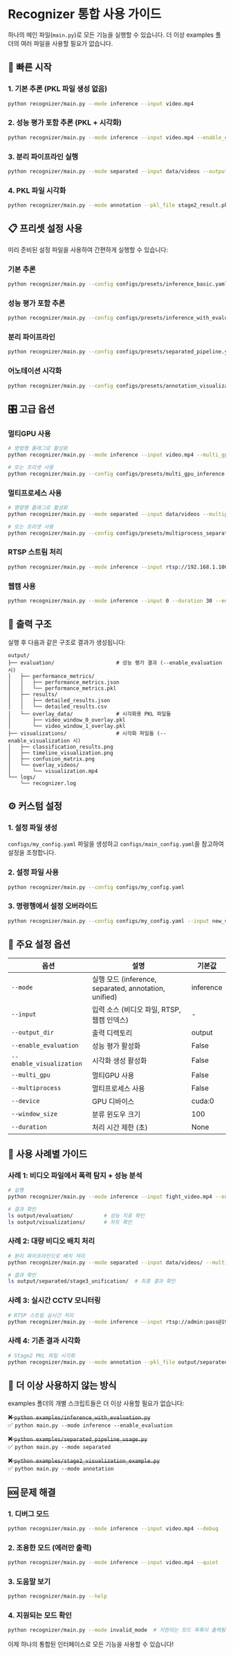 # Recognizer 통합 사용 가이드

하나의 메인 파일(`main.py`)로 모든 기능을 실행할 수 있습니다. 더 이상 examples 폴더의 여러 파일을 사용할 필요가 없습니다.

## 🚀 빠른 시작

### 1. 기본 추론 (PKL 파일 생성 없음)
```bash
python recognizer/main.py --mode inference --input video.mp4
```

### 2. 성능 평가 포함 추론 (PKL + 시각화)
```bash
python recognizer/main.py --mode inference --input video.mp4 --enable_evaluation --enable_visualization
```

### 3. 분리 파이프라인 실행
```bash
python recognizer/main.py --mode separated --input data/videos --output output/separated
```

### 4. PKL 파일 시각화
```bash
python recognizer/main.py --mode annotation --pkl_file stage2_result.pkl --video_file original.mp4
```

## 📋 프리셋 설정 사용

미리 준비된 설정 파일을 사용하여 간편하게 실행할 수 있습니다:

### 기본 추론
```bash
python recognizer/main.py --config configs/presets/inference_basic.yaml --input video.mp4
```

### 성능 평가 포함 추론
```bash
python recognizer/main.py --config configs/presets/inference_with_evaluation.yaml --input video.mp4
```

### 분리 파이프라인
```bash
python recognizer/main.py --config configs/presets/separated_pipeline.yaml --input data/videos
```

### 어노테이션 시각화
```bash
python recognizer/main.py --config configs/presets/annotation_visualization.yaml --pkl_file stage2.pkl --video_file video.mp4
```

## 🎛️ 고급 옵션

### 멀티GPU 사용
```bash
# 명령행 플래그로 활성화
python recognizer/main.py --mode inference --input video.mp4 --multi_gpu --gpus 0,1,2,3 --enable_evaluation

# 또는 프리셋 사용
python recognizer/main.py --config configs/presets/multi_gpu_inference.yaml --input video.mp4
```

### 멀티프로세스 사용
```bash
# 명령행 플래그로 활성화
python recognizer/main.py --mode separated --input data/videos --multiprocess --workers 8

# 또는 프리셋 사용  
python recognizer/main.py --config configs/presets/multiprocess_separated.yaml --input data/videos
```

### RTSP 스트림 처리
```bash
python recognizer/main.py --mode inference --input rtsp://192.168.1.100/stream --duration 60 --enable_evaluation
```

### 웹캠 사용
```bash
python recognizer/main.py --mode inference --input 0 --duration 30 --enable_visualization
```

## 📁 출력 구조

실행 후 다음과 같은 구조로 결과가 생성됩니다:

```
output/
├── evaluation/                    # 성능 평가 결과 (--enable_evaluation 시)
│   ├── performance_metrics/
│   │   ├── performance_metrics.json
│   │   └── performance_metrics.pkl
│   ├── results/
│   │   ├── detailed_results.json
│   │   └── detailed_results.csv
│   └── overlay_data/              # 시각화용 PKL 파일들
│       ├── video_window_0_overlay.pkl
│       └── video_window_1_overlay.pkl
├── visualizations/                # 시각화 파일들 (--enable_visualization 시)
│   ├── classification_results.png
│   ├── timeline_visualization.png
│   ├── confusion_matrix.png
│   └── overlay_videos/
│       └── visualization.mp4
└── logs/
    └── recognizer.log
```

## ⚙️ 커스텀 설정

### 1. 설정 파일 생성
`configs/my_config.yaml` 파일을 생성하고 `configs/main_config.yaml`을 참고하여 설정을 조정합니다.

### 2. 설정 파일 사용
```bash
python recognizer/main.py --config configs/my_config.yaml
```

### 3. 명령행에서 설정 오버라이드
```bash
python recognizer/main.py --config configs/my_config.yaml --input new_video.mp4 --device cuda:1
```

## 🔧 주요 설정 옵션

| 옵션 | 설명 | 기본값 |
|------|------|--------|
| `--mode` | 실행 모드 (inference, separated, annotation, unified) | inference |
| `--input` | 입력 소스 (비디오 파일, RTSP, 웹캠 인덱스) | - |
| `--output_dir` | 출력 디렉토리 | output |
| `--enable_evaluation` | 성능 평가 활성화 | False |
| `--enable_visualization` | 시각화 생성 활성화 | False |
| `--multi_gpu` | 멀티GPU 사용 | False |
| `--multiprocess` | 멀티프로세스 사용 | False |
| `--device` | GPU 디바이스 | cuda:0 |
| `--window_size` | 분류 윈도우 크기 | 100 |
| `--duration` | 처리 시간 제한 (초) | None |

## 🎯 사용 사례별 가이드

### 사례 1: 비디오 파일에서 폭력 탐지 + 성능 분석
```bash
# 실행
python recognizer/main.py --mode inference --input fight_video.mp4 --enable_evaluation --enable_visualization

# 결과 확인
ls output/evaluation/          # 성능 지표 확인
ls output/visualizations/      # 차트 확인
```

### 사례 2: 대량 비디오 배치 처리
```bash
# 분리 파이프라인으로 배치 처리
python recognizer/main.py --mode separated --input data/videos/ --multiprocess --workers 8 --enable_evaluation

# 결과 확인
ls output/separated/stage3_unification/  # 최종 결과 확인
```

### 사례 3: 실시간 CCTV 모니터링
```bash
# RTSP 스트림 실시간 처리
python recognizer/main.py --mode inference --input rtsp://admin:pass@192.168.1.100/stream --enable_evaluation --duration 3600
```

### 사례 4: 기존 결과 시각화
```bash
# Stage2 PKL 파일 시각화
python recognizer/main.py --mode annotation --pkl_file output/separated/stage2_tracking/video_windows.pkl --video_file data/original_video.mp4 --output_video output/annotated_video.mp4
```

## 🚫 더 이상 사용하지 않는 방식

examples 폴더의 개별 스크립트들은 더 이상 사용할 필요가 없습니다:

~~❌ `python examples/inference_with_evaluation.py`~~  
✅ `python main.py --mode inference --enable_evaluation`

~~❌ `python examples/separated_pipeline_usage.py`~~  
✅ `python main.py --mode separated`

~~❌ `python examples/stage2_visualization_example.py`~~  
✅ `python main.py --mode annotation`

## 🆘 문제 해결

### 1. 디버그 모드
```bash
python recognizer/main.py --mode inference --input video.mp4 --debug
```

### 2. 조용한 모드 (에러만 출력)
```bash
python recognizer/main.py --mode inference --input video.mp4 --quiet
```

### 3. 도움말 보기
```bash
python recognizer/main.py --help
```

### 4. 지원되는 모드 확인
```bash
python recognizer/main.py --mode invalid_mode  # 지원되는 모드 목록이 출력됨
```

이제 하나의 통합된 인터페이스로 모든 기능을 사용할 수 있습니다!